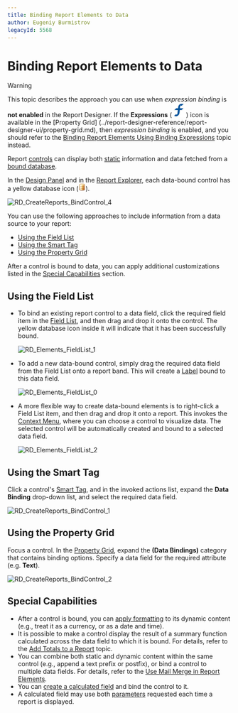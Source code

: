 ```yaml
---
title: Binding Report Elements to Data
author: Eugeniy Burmistrov
legacyId: 5568
---
```

# Binding Report Elements to Data

> [!WARNING]
> This topic describes the approach you can use when  *expression binding* is **not enabled** in the Report Designer. If the **Expressions** (![Expressions](../../../../images/icon-expressions.svg)) icon is available in the [Property Grid] (../report-designer-reference/report-designer-ui/property-grid.md), then *expression binding* is enabled, and you should refer to the [Binding Report Elements Using Binding Expressions](binding-report-elements-using-binding-expressions.md) topic instead.


Report [controls](../report-designer-reference/report-controls.md) can display both [static](add-or-modify-static-information-in-your-report.md) information and data fetched from a [bound database](../create-reports/binding-a-report-to-data.md).

In the [Design Panel](../report-designer-reference/report-designer-ui/design-panel.md) and in the [Report Explorer](../report-designer-reference/report-designer-ui/report-explorer.md), each data-bound control has a yellow database icon (![Database](../../../../images/icon-database.png)).

![RD_CreateReports_BindControl_4](../../../../images/img8337.png)

You can use the following approaches to include information from a data source to your report:

* [Using the Field List](#using-the-field-list)
* [Using the Smart Tag](#using-the-smart-tag)
* [Using the Property Grid](#using-the-property-grid)

After a control is bound to data, you can apply additional customizations  listed in the [Special Capabilities](#special-capabilities) section.

## Using the Field List
* To bind an existing report control to a data field, click the required field item in the [Field List](../report-designer-reference/report-designer-ui/field-list.md), and then drag and drop it onto the control. The yellow database icon inside it will indicate that it has been successfully bound.

    ![RD_Elements_FieldList_1](../../../../images/img8266.png)

* To add a new data-bound control, simply drag the required data field from the Field List onto a report band. This will create a [Label](../report-designer-reference/report-controls/label.md) bound to this data field.

    ![RD_Elements_FieldList_0](../../../../images/img8265.png)

* A more flexible way to create data-bound elements is to right-click a Field List item, and then drag and drop it onto a report. This invokes the [Context Menu](../report-designer-reference/report-designer-ui/context-menu.md), where you can choose a control to visualize data. The selected control will be automatically created and bound to a selected data field.
	
	![RD_Elements_FieldList_2](../../../../images/img8267.png)

## Using the Smart Tag
Click a control's [Smart Tag](../report-designer-reference/report-designer-ui/smart-tag.md), and in the invoked actions list, expand the **Data Binding** drop-down list, and select the required data field.

![RD_CreateReports_BindControl_1](../../../../images/img8334.png)

## Using the Property Grid
Focus a control. In the [Property Grid](../report-designer-reference/report-designer-ui/property-grid.md), expand the **(Data Bindings)** category that contains binding options. Specify a data field for the required attribute (e.g. **Text**).

![RD_CreateReports_BindControl_2](../../../../images/img8335.png)

## Special Capabilities
* After a control is bound, you can [apply formatting](change-value-formatting-of-report-elements.md) to its dynamic content (e.g., treat it as a currency, or as a date and time).
* It is possible to make a control display the result of a summary function calculated across the data field to which it is bound. For details, refer to the [Add Totals to a Report](add-totals-to-a-report.md) topic.
* You can combine both static and dynamic content within the same control (e.g., append a text prefix or postfix), or bind a control to multiple data fields. For details, refer to the [Use Mail Merge in Report Elements](use-mail-merge-in-report-elements.md).
* You can [create a calculated field](add-calculated-fields-to-a-report.md) and bind the control to it.
* A calculated field may use both [parameters](add-parameters-to-a-report.md) requested each time a report is displayed.
